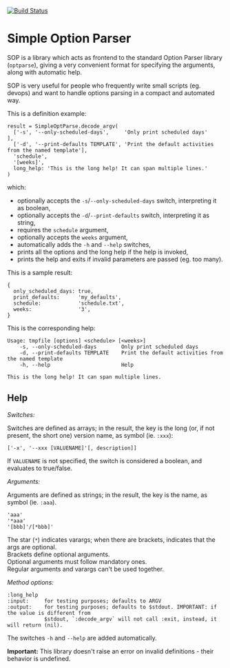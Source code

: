 [![Build Status][BS img]](https://travis-ci.org/saveriomiroddi/simpleoptparse)

Simple Option Parser
====================

SOP is a library which acts as frontend to the standard Option Parser library (`optparse`), giving a very convenient format for specifying the arguments, along with automatic help.

SOP is very useful for people who frequently write small scripts (eg. devops) and want to handle options parsing in a compact and automated way.

This is a definition example:

    result = SimpleOptParse.decode_argv(
      ['-s', '--only-scheduled-days',     'Only print scheduled days'                           ],
      ['-d', '--print-defaults TEMPLATE', 'Print the default activities from the named template'],
      'schedule',
      '[weeks]',
      long_help: 'This is the long help! It can span multiple lines.'
    )

which:

- optionally accepts the `-s`/`--only-scheduled-days` switch, interpreting it as boolean,
- optionally accepts the `-d`/`--print-defaults` switch, interpreting it as string,
- requires the `schedule` argument,
- optionally accepts the `weeks` argument,
- automatically adds the `-h` and `--help` switches,
- prints all the options and the long help if the help is invoked,
- prints the help and exits if invalid parameters are passed (eg. too many).

This is a sample result:

    {
      only_scheduled_days: true,
      print_defaults:      'my_defaults',
      schedule:            'schedule.txt',
      weeks:               '3',
    }

This is the corresponding help:

    Usage: tmpfile [options] <schedule> [<weeks>]
        -s, --only-scheduled-days        Only print scheduled days
        -d, --print-defaults TEMPLATE    Print the default activities from the named template
        -h, --help                       Help

    This is the long help! It can span multiple lines.

Help
----

*Switches:*

Switches are defined as arrays; in the result, the key is the long (or, if not present, the short one) version name, as symbol (ie. `:xxx`):

    ['-x', '--xxx [VALUENAME]'[, description]]

If `VALUENAME` is not specified, the switch is considered a boolean, and evaluates to true/false.

*Arguments:*

Arguments are defined as strings; in the result, the key is the name, as symbol (ie. `:aaa`).

    'aaa'
    '*aaa'
    '[bbb]'/[*bbb]'

The star (`*`) indicates varargs; when there are brackets, indicates that the args are optional.  
Brackets define optional arguments.  
Optional arguments must follow mandatory ones.  
Regular arguments and varargs can't be used together.

*Method options:*

    :long_help
    :input:     for testing purposes; defaults to ARGV
    :output:    for testing purposes; defaults to $stdout. IMPORTANT: if the value is different from
                $stdout, `:decode_argv` will not call :exit, instead, it will return (nil).

The switches `-h` and `--help` are added automatically.

**Important:** This library doesn't raise an error on invalid definitions - their behavior is undefined.

[BS img]: https://travis-ci.org/saveriomiroddi/simpleoptparse.svg?branch=master
